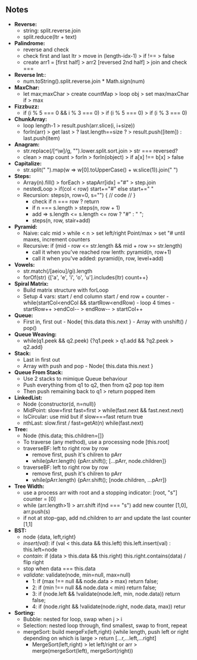 ## Notes

- **Reverse:**
  - string: split.reverse.join
  - split.reduce(ltr + text)
- **Palindrome:**
  - reverse and check
  - check first and last ltr > move in (length-idx-1) > if !== > false
  - create arr1 = [first half] > arr2 [reversed 2nd half] > join and check ===
- **Reverse Int:**:
  - num.toString().split.reverse.join \* Math.sign(num)
- **MaxChar:**
  - let max;maxChar > create countMap > loop obj > set max/maxChar if > max
- **Fizzbuzz:**
  - if (i % 5 === 0 && i % 3 === 0) > if (i % 5 === 0) > if (i % 3 === 0)
- **ChunkArray:**
  - loop length-1 > result.push(arr.slice(i, i+size))
  - forIn(arr) > get last > ? last.length==size ? > result.push([item]) : last.push(item)
- **Anagram:**
  - str.replace(/[^\w]/g, "").lower.split.sort.join > str === reversed?
  - clean > map count > forIn > forIn(object) > if a[x] !== b[x] > false
- **Capitalize:**
  - str.split(" ").map(w => w[0].toUpperCase() + w.slice(1)).join(" ")
- **Steps:**
  - Array(n).fill() > forEach > stapArr[idx] ="#" > step.join
  - nestedLoop > if(col < row) start+="#" else start+=" "
  - Recursion: steps(n, row=0, s="") { // code // }
    - check if n === row ? return
    - if n === s.length > steps(n, row + 1)
    - add => s.length <= s.length <= row ? "#" : " ";
    - steps(n, row, stair+add)
- **Pyramid:**
  - Naive: calc mid > while < n > set left/right Point/max > set "# until maxes, increment counters
  - Recursive: if (mid - row <= str.length && mid + row >= str.length)
    - call it when you've reached row lenth: pyramid(n, row+1)
    - call it when you've added: pyramid(n, row, level+add)
- **Vowels:**
  - str.match(/[aeiou]/gi).length
  - forOf(str) {['a', 'e', 'i', 'o', 'u'].includes(ltr) count++}
- **Spiral Matrix:**
  - Build matrix structure with forLoop
  - Setup 4 vars: start / end column start / end row + counter - while(startCol<endCol && startRow<endRow) - loop 4 times - startRow++ >endCol-- > endRow-- > startCol++
- **Queue:**
  - First in, first out - Node{ this.data this.next } - Array with unshift() / pop()
- **Queue Weaving:**
  - while(q1.peek && q2.peek) {?q1.peek > q1.add && ?q2.peek > q2.add}
- **Stack:**
  - Last in first out
  - Array with push and pop - Node{ this.data this.next }
- **Queue From Stack:**
  - Use 2 stacks to mimique Queue behaviour
  - Push everything from q1 to q2, then from q2 pop top item
  - Then push remaining back to q1 > return popped item
- **LinkedList:**
  - Node {constructor(d, n=null)}
  - MidPoint: slow=first fast=first > while(fast.next && fast.next.next)
  - IsCircular: use mid but if slow===fast return true
  - nthLast: slow.first / fast=getAt(n) while(fast.next)
- **Tree:**
  - Node {this.data; this.children=[]}
  - To traverse (any method), use a processing node [this.root]
  - traverseBF: left to right row by row
    - remove first, push it's chilren to pArr
    - while(pArr.length) {pArr.shift(); [...pArr, node.children]}
  - traverseBF: left to right row by row
    - remove first, push it's chilren to pArr
    - while(pArr.length) {pArr.shift(); [node.children, ...pArr]}
- **Tree Width:**
  - use a process arr with root and a stopping indicator: [root, "s"] counter = [0]
  - while (arr.length>1) > arr.shift if(nd === "s") add new counter [1,0], arr.push(s)
  - if not at stop-gap, add nd.children to arr and update the last counter [1,1]
- **BST:**
  - node {data, left,right}
  - _insert(val)_: if (val < this.data && this.left) this.left.insert(val) : this.left=node
  - _contain_: if (data > this.data && this.right) this.right.contains(data) / flip right
  - stop when data === this.data
  - _validate_: validate(node, min=null, max=null)
    - 1: if (max !== null && node.data > max) return false;
    - 2: if (min !== null && node.data < min) return false;
    - 3: if (node.left && !validate(node.left, min, node.data)) return false;
    - 4: if (node.right && !validate(node.right, node.data, max)) retur
- **Sorting:**
  - Bubble: nested for loop, swap when j > i
  - Selection: nested loop through, find smallest, swap to front, repeat
  - mergeSort: build mergeFx(left,right) {while length, push left or right depending on which is large > return [...r,...left,...right]
    - MergeSort(left,right) > let left/right or arr > merge(mergeSort(left), mergeSort(right))
